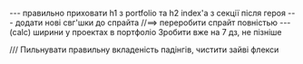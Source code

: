 --- правильно приховати h1 з portfolio та h2 index'а з секції після героя
--- додати нові свг'шки до спрайта //==> переробити спрайт повністью 
--- (calc) ширини у проектах в портфоліо
Зробити вже на 7 дз, не пізніше

/// Пильнувати правильну вкладеність падінгів, чистити зайві флекси
